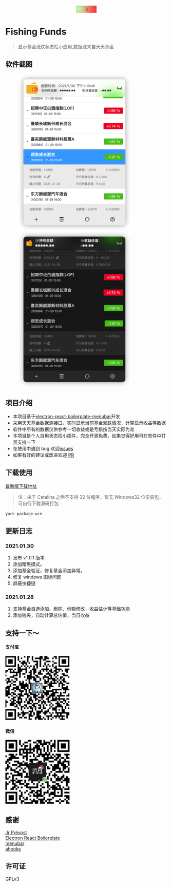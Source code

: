 <p align="center">
<img src="https://github.com/1zilc/fishing-funds/blob/master/resources/background.png" width="64px">
</p>

# Fishing Funds

> 显示基金涨跌状态栏小应用,数据源来自天天基金

## 软件截图

<figure class="half">

<img src="https://github.com/1zilc/fishing-funds/blob/master/screenshots/1.png" width="350px"  /><img src="https://github.com/1zilc/fishing-funds/blob/master/screenshots/2.png" width="350px"  />

</figure>

## 项目介绍

- 本项目基于[electron-react-boilerplate-menubar](https://github.com/3on/electron-react-boilerplate-menubar)开发
- 采用天天基金数据源接口，实时显示当前基金涨跌情况，计算显示收益等数据
- 软件中所有的数据仅供参考一切收益或是亏损按当天实际为准
- 本项目是个人自用状态栏小插件，完全开源免费，如果觉得好用可在软件中打赏支持一下
- 在使用中遇到 bug 欢迎[issues](https://github.com/1zilc/fishing-funds/issues)
- 如果有好的建议或改进欢迎 [PR](https://github.com/1zilc/fishing-funds/pulls)

## 下载使用

[最新版下载地址](https://github.com/1zilc/fishing-funds/releases)

> 注：由于 Catalina 之后不支持 32 位程序，暂无 Windows32 位安装包，可自行下载源码打包

```bash
yarn package-win
```

## 更新日志

### 2021.01.30

1. 发布 v1.0.1 版本
2. 添加暗黑模式。
3. 添加基金验证，修复基金添加异常。
4. 修复 windows 图标问题
5. 屏蔽快捷键

### 2021.01.28

1. 支持基金自选添加、删除、份额修改，收益估计等基础功能
2. 添加钱夹，自动计算总估值，当日收益

## 支持一下～

#### 支付宝

<img src="https://github.com/1zilc/fishing-funds/blob/master/app/assets/qrcode/alipay.png" width="200px"  height="200px"/>

#### 微信

<img src="https://github.com/1zilc/fishing-funds/blob/master/app/assets/qrcode/wechat.png" width="200px"  height="200px"/>

## 感谢

[Jr Prévost](https://github.com/3on)  
[Electron React Boilerplate](https://github.com/electron-react-boilerplate/electron-react-boilerplate)  
[menubar](https://github.com/maxogden/menubar)  
[ahooks](https://github.com/alibaba/hooks)

## 许可证

GPLv3
